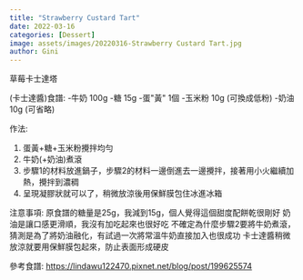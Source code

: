 ```yaml
---
title: "Strawberry Custard Tart"
date: 2022-03-16
categories: [Dessert]
image: assets/images/20220316-Strawberry Custard Tart.jpg
author: Gini
---
```

草莓卡士達塔

(卡士達醬)食譜:
-牛奶 100g
-糖 15g
-蛋"黃" 1個
-玉米粉 10g (可換成低粉)
-奶油 10g (可省略)

作法:
1. 蛋黃+糖+玉米粉攪拌均勻
2. 牛奶(+奶油)煮滾
3. 步驟1的材料放進鍋子，步驟2的材料一邊倒進去一邊攪拌，接著用小火繼續加熱，攪拌到濃稠
4. 呈現凝膠狀就可以了，稍微放涼後用保鮮膜包住冰進冰箱

注意事項:
原食譜的糖量是25g，我減到15g，個人覺得這個甜度配餅乾很剛好
奶油是讓口感更滑順，我沒有加吃起來也很好吃
不確定為什麼步驟2要將牛奶煮滾，猜測是為了將奶油融化，有試過一次將常溫牛奶直接加入也很成功
卡士達醬稍微放涼就要用保鮮膜包起來，防止表面形成硬皮

參考食譜:
https://lindawu122470.pixnet.net/blog/post/199625574

